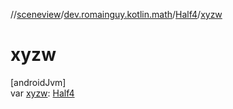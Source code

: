 //[sceneview](../../../index.md)/[dev.romainguy.kotlin.math](../index.md)/[Half4](index.md)/[xyzw](xyzw.md)

# xyzw

[androidJvm]\
var [xyzw](xyzw.md): [Half4](index.md)
